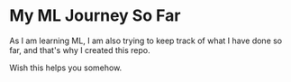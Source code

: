 # My ML Journey So Far

As I am learning ML, I am also trying to keep track of what I have done so far, and that's why I created this repo.

Wish this helps you somehow.
